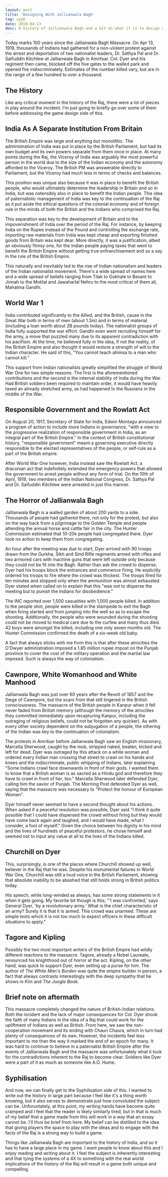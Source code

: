 ```yaml
---
layout: post
title: 'Designing With Jallianwala Bagh'
tag: syph
date: 2019-04-13
desc: A history of Jallianwala Bagh and a bit on what it is to design around it
---
```



Today marks 100 years since the Jallianwala Bagh Massacre. On Apr 13, 1919, thousands of Indians had gathered for a non-violent protest against the arrest and deportation of two nationalist leaders, Dr. Sathya Pal and Dr. Saifuddin Kitchlew at Jallianwala Bagh in Amritsar. Col. Dyer and his regiment then came, blocked off the five gates to the walled park and opened fire indiscriminately. Estimates of the number killed vary, but are in the range of a few hundred to over a thousand.

## The History

Like any critical moment in the history of the Raj, there were a lot of pieces in play around the incident. I'm just going to briefly go over some of them before addressing the game design side of this.

## India As A Separate Institution From Britain

The British Empire was large and anything but monolithic. The administration of India was put in place by the British Parliament, but had its own budget and its own powers separate from them once in place. At many points during the Raj, the Viceroy of India was arguably the most powerful person in the world due to the size of the Indian economy and the autonomy afforded to the Viceroy. The British PM was answerable directly to Parliament, but the Viceroy had much less in terms of checks and balances.


This position was unique also because it was in place to benefit the British people, who would ultimately determine the leadership in Britain and so in India, but was ostensibly also in place to benefit the Indian people. This idea of paternalistic management of India was key to the continuation of the Raj as it put aside the ethical questions of the colonial economy and of foreign rule in the minds of both the British and the Indians who comprised the Raj.


This separation was key to the development of Britain and to the impoverishment of India over the period of the Raj. For instance, by keeping India on the Rupee instead of the Pound and controlling the exchange rate, importing raw materials from India was kept cheap and exporting finished goods from Britain was kept dear. More directly, it was a justification, albeit an obviously flimsy one, for the Indian people paying taxes that went to benefit the British Empire without getting true enfranchisement and so a say in the rule of the British Empire.


This naturally and inevitably led to the rise of Indian nationalism and leaders of the Indian nationalist movement. There's a wide spread of names here and a wide spread of beliefs ranging from Tilak to Gokhale to Besant to Jinnah to the Motilal and Jawaharlal Nehru to the most critical of them all, Mahatma Gandhi.

## World War 1

India contributed significantly to the Allied, and the British, cause in the Great War both in terms of men (about 1.3m) and in terms of material (including a loan worth about 2B pounds today). The nationalist groups of India fully supported the war effort. Gandhi even went recruiting himself for the army, a move that puzzled many due to its apparent contradiction with his pacifism. At the time, he believed fully in the idea, if not the reality, of the British Empire and also thought it would restore a strength of will to the Indian character. He said of this, "You cannot teach ahimsa to a man who cannot kill."


This support from Indian nationalists greatly simplified the struggle of World War One for two simple reasons. The first is the aforementioned contributions and the second is the internal stability of India during the War. Had British soldiers been required to maintain order, it would have heavily taxed an already stretched army, as had happened to the Russians in the middle of the War.

## Responsible Government and the Rowlatt Act

On August 20, 1917, Secretary of State for India, Edwin Montagu announced a program of action to include more Indians in governance, "with a view to the progressive realization of responsible government in India, as an integral part of the British Empire." In the context of British constitutional history, "responsible government" meant a governing executive directly responsible to the elected representatives of the people, or self-rule as a part of the British empire.


After World War One however, India instead saw the Rowlatt Act, a draconian act that indefinitely extended the emergency powers that allowed the government to arrest people without any form of trial. On the 10th of April, 1919, two members of the Indian National Congress, Dr. Sathya Pal and Dr. Saifuddin Kitchlew were arrested in just this manner.

## The Horror of Jallianwala Bagh

Jallianwala Bagh is a walled garden of about 200 yards to a side. Thousands of people had gathered there, not only for the protest, but also on the way back from a pilgrimage to the Golden Temple and people attending the annual horse and cattle fair in the city. The Hunter Commission estimated that 10-20k people had congregated there. Dyer took no action to keep them from congregating.


An hour after the meeting was due to start, Dyer arrived with 90 troops drawn from the Gurkha, Sikh and Sind Rifle regiments armed with rifles and two armored cars with machine guns that were left outside only because they could not be fit into the Bagh. Rather than ask the crowd to disperse, Dyer had his troops block the entrances and commence firing. He explicitly ordered his troops to fire where the crowd was thickest. The troops fired for ten minutes and stopped only when the ammunition was almost exhausted. Dyer stated when called on to explain that this "was not to disperse the meeting but to punish the Indians for disobedience."


The INC reported over 1,500 casualties with 1,000 people killed. In addition to the people shot, people were killed in the stampede to exit the Bagh when firing started and from jumping into the well so as to escape the shooting. Additionally, the people who were wounded during the shooting could not be moved to medical care due to the curfew and many thus died. 42 boys were amongst the killed, including one only seven months old. The Hunter Commission confirmed the death of a six-week old baby.


A fact that always sticks with me from this is that after these atrocities the O'Dwyer administration imposed a 1.85 million rupee impost on the Punjab province to cover the cost of the military operation and the martial law imposed. Such is always the way of colonialism.

## Cawnpore, White Womanhood and White Manhood

Jallianwala Bagh was just over 60 years after the Revolt of 1857 and the Siege of Cawnpore, but the scars from that still lingered in the British consciousness. The massacre of the British people in Kanpur when it fell never faded from British memory (although the memory of the atrocities they committed immediately upon recapturing Kanpur, including the outraging of religious beliefs, could not be forgotten any quicker). As with every other society dependent on the subjugation of a people, the othering of the Indian was key to the continuation of colonialism.


The protests in Amritsar before Jallianwala Bagh saw an English missionary, Marcella Sherwood, caught by the mob, stripped naked, beaten, kicked and left for dead. Dyer was outraged by this attack on a white woman and ordered every Indian man crossing that street to crawl on his hands and knees and the indiscriminate, public whipping of Indians, later explaining "Some Indians crawl face downwards in front of their gods. I wanted them to know that a British woman is as sacred as a Hindu god and therefore they have to crawl in front of her, too." Marcella Sherwood later defended Dyer, calling him the savior of Punjab. The Morning Post defended Dyer as well, saying that the massacre was necessary to "Protect the honour of European Women".


Dyer himself never seemed to have a second thought about his actions. When asked if a peaceful resolution was possible, Dyer said "I think it quite possible that I could have dispersed the crowd without firing but they would have come back again and laughed, and I would have made, what I consider, a fool of myself." Given the choice between his dignity in his mind and the lives of hundreds of peaceful protestors, he chose himself and seemed not to input any value at all to the lives of the Indians killed.

## Churchill on Dyer

This, surprisingly, is one of the places where Churchill showed up well, believer in the Raj that he was. Despite his monumental failures in World War One, Churchill was still a loud voice in the British Parliament, showing that absolute inability to be abashed that still holds strong in British politics today.


His speech, while long-winded as always, has some strong statements in it when it gets going. My favorite bit though is this; "'I was confronted,' says General Dyer, 'by a revolutionary army.' What is the chief characteristic of an army? Surely it is that it is armed. This crowd was unarmed. These are simple tests which it is not too much to expect officers in these difficult situations to apply."

## Tagore and Kipling

Possibly the two most important writers of the British Empire had wildly different reactions to the massacre. Tagore, already a Nobel Laureate, renounced his knighthood out of horror at the act. Kipling, on the other hand, was quick to support Dyer, even setting up a purse for him. The author of *The White Man's Burden* was quite the empire builder in person, a fact that always contrasts interestingly with the deep sympathy that he shows in *Kim* and *The Jungle Book*.

## Brief note on aftermath

This massacre completely changed the nature of British-Indian relations. Both the incident and the lack of major consequences for Col. Dyer shook the faith of many Indians in the idea of a Raj that could work for the upliftment of Indians as well as British. From here, we saw the non-cooperation movement and its ending with Chauri Chaura, which in turn had plenty of consequences of its own. However, the incidents feel less important to me than the way it marked the end of an epoch for many. It was hard to continue to believe in a paternalist British Empire after the events of Jallianwala Bagh and the massacre was unfortunately what it took for the contradictions inherent to the Raj to become clear. Soldiers like Dyer were a part of it as much as someone like A.O. Hume.

## Syphilisation

And now, we can finally get to the Syphilisation side of this. I wanted to write out the history in large part because I feel like it's a thing worth knowing, but it also serves to demonstrate just how convoluted the subject can be. Unforuntately, at this point, my writing hands have become quite cramped and I feel that the reader is likely similarly tired, but in that is much of my belief that a game made from this will work in a way that an essay cannot be. I'll thus be brief from here. My belief can be distilled to the idea that giving players the space to play with the ideas and to engage with the facts of the Raj is a strong way to build a game.


Things like Jallianwala Bagh are important to the history of India, and so it has to have a large place in my game. I want people to know about this and I enjoy reading and writing about it. I feel the subject is inherently interesting and that tying the systems of a 4X to something with the real world implications of the history of the Raj will result in a game both unique and compelling.

